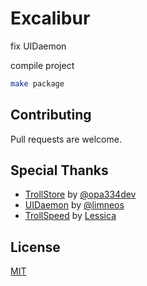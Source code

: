 # Excalibur
fix UIDaemon


compile project
```bash
make package
```

## Contributing

Pull requests are welcome.

## Special Thanks

- [TrollStore](https://github.com/opa334/TrollStore) by [@opa334dev](https://twitter.com/opa334dev)
- [UIDaemon](https://github.com/limneos/UIDaemon) by [@limneos](https://twitter.com/limneos)
- [TrollSpeed](https://github.com/Lessica/TrollSpeed) by [Lessica]([https://github.com/Stampoo](https://github.com/Lessica))

## License

[MIT](https://choosealicense.com/licenses/mit/)

